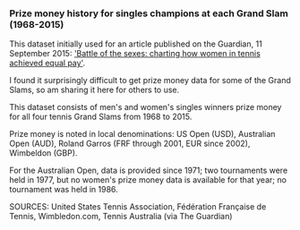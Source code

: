 ### Prize money history for singles champions at each Grand Slam (1968-2015)

This dataset initially used for an article published on the Guardian, 11 September 2015: ['Battle of the sexes: charting how women in tennis achieved equal pay'](http://www.theguardian.com/sport/2015/sep/11/how-women-in-tennis-achieved-equal-pay-us-open).

I found it surprisingly difficult to get prize money data for some of the Grand Slams, so am sharing it here for others to use.

This dataset consists of men's and women's singles winners prize money for all four tennis Grand Slams from 1968 to 2015. 

Prize money is noted in local denominations: US Open (USD), Australian Open (AUD), Roland Garros (FRF through 2001, EUR since 2002), Wimbeldon (GBP).

For the Australian Open, data is provided since 1971; two tournaments were held in 1977, but no women's prize money data is available for that year; no tournament was held in 1986.

SOURCES: United States Tennis Association, Fédération Française de Tennis, Wimbledon.com, Tennis Australia (via The Guardian)


